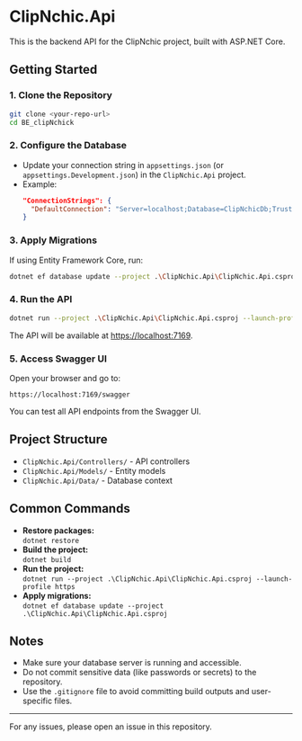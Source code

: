 # ClipNchic.Api

This is the backend API for the ClipNchic project, built with ASP.NET Core.

## Getting Started

### 1. Clone the Repository

```sh
git clone <your-repo-url>
cd BE_clipNchick
```

### 2. Configure the Database

- Update your connection string in `appsettings.json` (or `appsettings.Development.json`) in the `ClipNchic.Api` project.
- Example:
  ```json
  "ConnectionStrings": {
    "DefaultConnection": "Server=localhost;Database=ClipNchicDb;Trusted_Connection=True;"
  }
  ```

### 3. Apply Migrations

If using Entity Framework Core, run:

```sh
dotnet ef database update --project .\ClipNchic.Api\ClipNchic.Api.csproj
```

### 4. Run the API

```sh
dotnet run --project .\ClipNchic.Api\ClipNchic.Api.csproj --launch-profile https
```

The API will be available at [https://localhost:7169](https://localhost:7169).

### 5. Access Swagger UI

Open your browser and go to:

```
https://localhost:7169/swagger
```

You can test all API endpoints from the Swagger UI.

## Project Structure

- `ClipNchic.Api/Controllers/` - API controllers
- `ClipNchic.Api/Models/` - Entity models
- `ClipNchic.Api/Data/` - Database context

## Common Commands

- **Restore packages:**  
  `dotnet restore`
- **Build the project:**  
  `dotnet build`
- **Run the project:**  
  `dotnet run --project .\ClipNchic.Api\ClipNchic.Api.csproj --launch-profile https`
- **Apply migrations:**  
  `dotnet ef database update --project .\ClipNchic.Api\ClipNchic.Api.csproj`

## Notes

- Make sure your database server is running and accessible.
- Do not commit sensitive data (like passwords or secrets) to the repository.
- Use the `.gitignore` file to avoid committing build outputs and user-specific files.

---

For any issues, please open an issue in this repository.
